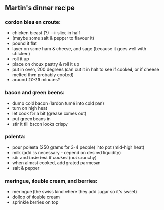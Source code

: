 ## Martin's dinner recipe
### cordon bleu en croute: 
- chicken breast (?) --> slice in half
- (maybe some salt & pepper to flavour it)
- pound it flat
- layer on some ham & cheese, and sage (because it goes well with chicken)
- roll it up 
- place on choux pastry & roll it up
- put in oven, 200 degrees (can cut it in half to see if cooked, or if cheese melted then probably cooked)
- around 20-25 minutes?

### bacon and green beens: 
- dump cold bacon (lardon fumé into cold pan)
- turn on high heat 
- let cook for a bit (grease comes out)
- put green beans in
- stir it till bacon looks crispy

### polenta:
- pour polenta (250 grams for 3-4 people) into pot (mid-high heat)
- milk (add as necessary - depend on desired liquidity)
- stir and taste test if cooked (not crunchy) 
- when almost cooked, add grated parmesan
- salt & pepper

### meringue, double cream, and berries: 
- meringue (the swiss kind where they add sugar so it's sweet) 
- dollop of double cream
- sprinkle berries on top

